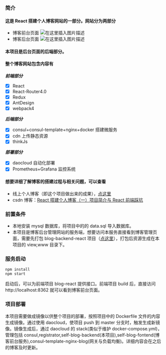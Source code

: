 ### 简介

#### 这是 React 搭建个人博客网站的一部分。网站分为两部分

-   博客前台页面
    ![在这里插入图片描述](http://cdn.sunx.club/blog-fontend-gif-sm.gif)
-   博客后台页面
    ![在这里插入图片描述](http://cdn.sunx.club/blog-backend-gif.gif)

#### 本项目是后台页面的后端部分。

#### 整个博客网站包含内容有

**_前端部分_**

-   [x] React
-   [x] React-Router4.0
-   [x] Redux
-   [x] AntDesign
-   [x] webpack4

**_后端部分_**

-   [x] consul+consul-template+nginx+docker 搭建微服务
-   [x] cdn 上传静态资源
-   [x] thinkJs

**_部署部分_**

-   [x] daocloud 自动化部署
-   [x] Prometheus+Grafana 监控系统

#### 想要详细了解博客的搭建过程与相关问题，可以查看

-   线上个人博客（即这个项目做出来的成果），[点这里](http://www.sunx.club/)
-   csdn 博客：[React 搭建个人博客（一）项目简介与 React 前端踩坑](https://blog.csdn.net/qq_36228442/article/details/91459730)

### 前置条件

-   本地安装 mysql 数据库，将项目中的的 data.sql 导入数据库。
-   本项目是博客后台管理网站的服务端，想要访问本服务直接看到博客管理页面，需要先打包 blog-backend-react 项目（[点这里](https://github.com/sunxing102005/blog-backend-react)），打包后资源生成在本项目的 view,www 目录下。

### 服务启动

```
npm install
npm start
```

启动后，可以为前端项目 blog-react 提供接口。前端项目 build 后，直接访问http://localhost:8362 就可以看到博客前台页面。

### 项目部署

本项目需要做成镜像以供整个项目的部署，按照项目中的 Dockerfile 文件的内容生成镜像。通过使用 daocloud，使项目 push 到 master 分支时，触发生成新镜像。镜像生成后，通过 daocloud 的 stack(类似于维护 docker-compose.yml)，管理包括 consul,registrator,self-blog-backend(本项目),self-blog-fontend(博客前台服务),consul-template-nginx-blog(网关与负载均衡)。详细内容会在之后的博客及时更新。
